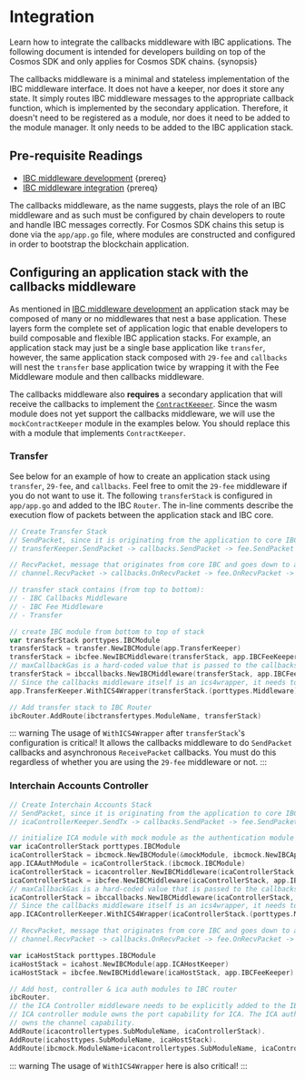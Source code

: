 <!--
order: 2
-->

# Integration

Learn how to integrate the callbacks middleware with IBC applications. The following document is intended for developers building on top of the Cosmos SDK and only applies for Cosmos SDK chains. {synopsis}

The callbacks middleware is a minimal and stateless implementation of the IBC middleware interface. It does not have a keeper, nor does it store any state. It simply routes IBC middleware messages to the appropriate callback function, which is implemented by the secondary application. Therefore, it doesn't need to be registered as a module, nor does it need to be added to the module manager. It only needs to be added to the IBC application stack.

## Pre-requisite Readings

* [IBC middleware development](../../ibc/middleware/develop.md) {prereq}
* [IBC middleware integration](../../ibc/middleware/integration.md) {prereq}

The callbacks middleware, as the name suggests, plays the role of an IBC middleware and as such must be configured by chain developers to route and handle IBC messages correctly.
For Cosmos SDK chains this setup is done via the `app/app.go` file, where modules are constructed and configured in order to bootstrap the blockchain application.

## Configuring an application stack with the callbacks middleware

As mentioned in [IBC middleware development](../../ibc/middleware/develop.md) an application stack may be composed of many or no middlewares that nest a base application.
These layers form the complete set of application logic that enable developers to build composable and flexible IBC application stacks.
For example, an application stack may just be a single base application like `transfer`, however, the same application stack composed with `29-fee` and `callbacks` will nest the `transfer` base application twice by wrapping it with the Fee Middleware module and then callbacks middleware.

The callbacks middleware also **requires** a secondary application that will receive the callbacks to implement the [`ContractKeeper`](https://github.com/cosmos/ibc-go/blob/main/modules/apps/callbacks/types/expected_keepers.go#L11-L64). Since the wasm module does not yet support the callbacks middleware, we will use the `mockContractKeeper` module in the examples below. You should replace this with a module that implements `ContractKeeper`.

### Transfer

See below for an example of how to create an application stack using `transfer`, `29-fee`, and `callbacks`. Feel free to omit the `29-fee` middleware if you do not want to use it.
The following `transferStack` is configured in `app/app.go` and added to the IBC `Router`.
The in-line comments describe the execution flow of packets between the application stack and IBC core.

```go
// Create Transfer Stack
// SendPacket, since it is originating from the application to core IBC:
// transferKeeper.SendPacket -> callbacks.SendPacket -> fee.SendPacket -> channel.SendPacket

// RecvPacket, message that originates from core IBC and goes down to app, the flow is the other way
// channel.RecvPacket -> callbacks.OnRecvPacket -> fee.OnRecvPacket -> transfer.OnRecvPacket

// transfer stack contains (from top to bottom):
// - IBC Callbacks Middleware
// - IBC Fee Middleware
// - Transfer

// create IBC module from bottom to top of stack
var transferStack porttypes.IBCModule
transferStack = transfer.NewIBCModule(app.TransferKeeper)
transferStack = ibcfee.NewIBCMiddleware(transferStack, app.IBCFeeKeeper)
// maxCallbackGas is a hard-coded value that is passed to the callbacks middleware
transferStack = ibccallbacks.NewIBCMiddleware(transferStack, app.IBCFeeKeeper, app.MockContractKeeper, maxCallbackGas)
// Since the callbacks middleware itself is an ics4wrapper, it needs to be passed to the transfer keeper
app.TransferKeeper.WithICS4Wrapper(transferStack.(porttypes.Middleware))

// Add transfer stack to IBC Router
ibcRouter.AddRoute(ibctransfertypes.ModuleName, transferStack)
```

::: warning
The usage of `WithICS4Wrapper` after `transferStack`'s configuration is critical! It allows the callbacks middleware to do `SendPacket` callbacks and asynchronous `ReceivePacket` callbacks. You must do this regardless of whether you are using the `29-fee` middleware or not.
:::

### Interchain Accounts Controller

```go
// Create Interchain Accounts Stack
// SendPacket, since it is originating from the application to core IBC:
// icaControllerKeeper.SendTx -> callbacks.SendPacket -> fee.SendPacket -> channel.SendPacket

// initialize ICA module with mock module as the authentication module on the controller side
var icaControllerStack porttypes.IBCModule
icaControllerStack = ibcmock.NewIBCModule(&mockModule, ibcmock.NewIBCApp("", scopedICAMockKeeper))
app.ICAAuthModule = icaControllerStack.(ibcmock.IBCModule)
icaControllerStack = icacontroller.NewIBCMiddleware(icaControllerStack, app.ICAControllerKeeper)
icaControllerStack = ibcfee.NewIBCMiddleware(icaControllerStack, app.IBCFeeKeeper)
// maxCallbackGas is a hard-coded value that is passed to the callbacks middleware
icaControllerStack = ibccallbacks.NewIBCMiddleware(icaControllerStack, app.IBCFeeKeeper, app.MockContractKeeper, maxCallbackGas)
// Since the callbacks middleware itself is an ics4wrapper, it needs to be passed to the ica controller keeper
app.ICAControllerKeeper.WithICS4Wrapper(icaControllerStack.(porttypes.Middleware))

// RecvPacket, message that originates from core IBC and goes down to app, the flow is:
// channel.RecvPacket -> callbacks.OnRecvPacket -> fee.OnRecvPacket -> icaHost.OnRecvPacket

var icaHostStack porttypes.IBCModule
icaHostStack = icahost.NewIBCModule(app.ICAHostKeeper)
icaHostStack = ibcfee.NewIBCMiddleware(icaHostStack, app.IBCFeeKeeper)

// Add host, controller & ica auth modules to IBC router
ibcRouter.
// the ICA Controller middleware needs to be explicitly added to the IBC Router because the
// ICA controller module owns the port capability for ICA. The ICA authentication module
// owns the channel capability.
AddRoute(icacontrollertypes.SubModuleName, icaControllerStack).
AddRoute(icahosttypes.SubModuleName, icaHostStack).
AddRoute(ibcmock.ModuleName+icacontrollertypes.SubModuleName, icaControllerStack) // ica with mock auth module stack route to ica (top level of middleware stack)
```

::: warning
The usage of `WithICS4Wrapper` here is also critical!
:::
